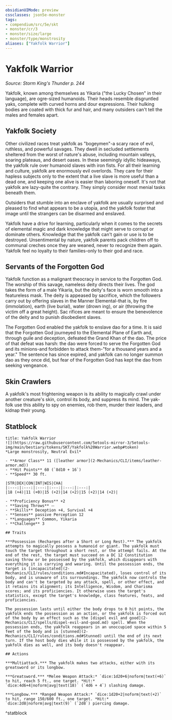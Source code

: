 ```yaml
---
obsidianUIMode: preview
cssclasses: json5e-monster
tags:
- compendium/src/5e/skt
- monster/cr/3
- monster/size/large
- monster/type/monstrosity
aliases: ["Yakfolk Warrior"]
---
```

# Yakfolk Warrior
*Source: Storm King's Thunder p. 244*  

Yakfolk, known among themselves as Yikaria ("the Lucky Chosen" in their language), are ogre-sized humanoids. Their heads resemble disgruntled yaks, complete with curved horns and dour expressions. Their hulking bodies are coated with thick fur and hair, and many outsiders can't tell the males and females apart.

## Yakfolk Society

Other civilized races treat yakfolk as "bogeymen"-a scary race of evil, ruthless, and powerful savages. They dwell in secluded settlements sheltered from the worst of nature's abuse, including mountain valleys, soaring plateaus, and desert oases. In these seemingly idyllic hideaways, the yakfolk rule over humanoid slaves with iron fists. For all their learning and culture, yakfolk are enormously evil overlords. They care for their hapless subjects only to the extent that a live slave is more useful than a dead one, and keeping one alive is easier than laboring oneself. It's not that yakfolk are lazy-quite the contrary. They simply consider most menial tasks beneath them.

Outsiders that stumble into an enclave of yakfolk are usually surprised and pleased to find what appears to be a utopia, and the yakfolk foster that image until the strangers can be disarmed and enslaved.

Yakfolk have a drive for learning, particularly when it comes to the secrets of elemental magic and dark knowledge that might serve to corrupt or dominate others. Knowledge that the yakfolk can't gain or use is to be destroyed. Unsentimental by nature, yakfolk parents pack children off to communal creches once they are weaned, never to recognize them again. Yakfolk feel no loyalty to their families-only to their god and race.

## Servants of the Forgotten God

Yakfolk function as a malignant theocracy in service to the Forgotten God. The worship of this savage, nameless deity directs their lives. The god takes the form of a male Yikaria, but the deity's face is worn smooth into a featureless mask. The deity is appeased by sacrifice, which the followers carry out by offering slaves in the Manner Elemental-that is, by fire (immolation), earth (live burial), water (drown ing), or air (throwing the victim off a great height). Sac rifices are meant to ensure the benevolence of the deity and to punish disobedient slaves.

The Forgotten God enabled the yakfolk to enslave dao for a time. It is said that the Forgotten God journeyed to the Elemental Plane of Earth and, through guile and deception, defeated the Grand Khan of the dao. The price of that defeat was harsh: the dao were forced to serve the Forgotten God and its minions-and forbidden to attack them-"for a thousand years and a year." The sentence has since expired, and yakfolk can no longer summon dao as they once did, but fear of the Forgotten God has kept the dao from seeking vengeance.

## Skin Crawlers

A yakfolk's most frightening weapon is its ability to magically crawl under another creature's skin, control its body, and suppress its mind. The yak-folk use this ability to spy on enemies, rob them, murder their leaders, and kidnap their young.

## Statblock

```ad-statblock
title: Yakfolk Warrior
![](https://raw.githubusercontent.com/5etools-mirror-3/5etools-img/main/bestiary/tokens/SKT/Yakfolk%20Warrior.webp#token)
*Large monstrosity, Neutral Evil*

- **Armor Class** 11 ([leather armor](2-Mechanics/CLI/items/leather-armor.md))
- **Hit Points** 60 (`8d10 + 16`)
- **Speed** 30 ft.

|STR|DEX|CON|INT|WIS|CHA|
|:---:|:---:|:---:|:---:|:---:|:---:|
|18 (+4)|11 (+0)|15 (+2)|14 (+2)|15 (+2)|14 (+2)|

- **Proficiency Bonus** +2
- **Saving Throws** ⏤
- **Skills** Deception +4, Survival +4
- **Senses** passive Perception 12
- **Languages** Common, Yikaria
- **Challenge** 3

## Traits

***Possession (Recharges after a Short or Long Rest).*** The yakfolk attempts to magically possess a humanoid or giant. The yakfolk must touch the target throughout a short rest, or the attempt fails. At the end of the rest, the target must succeed on a DC 12 Constitution saving throw or be possessed by the yakfolk, which disappears with everything it is carrying and wearing. Until the possession ends, the target is [incapacitated](2-Mechanics/CLI/rules/conditions.md#Incapacitated), loses control of its body, and is unaware of its surroundings. The yakfolk now controls the body and can't be targeted by any attack, spell, or other effect, and it retains its alignment; its Intelligence, Wisdom, and Charisma scores; and its proficiencies. It otherwise uses the target's statistics, except the target's knowledge, class features, feats, and proficiencies.

The possession lasts until either the body drops to 0 hit points, the yakfolk ends the possession as an action, or the yakfolk is forced out of the body by an effect such as the [dispel evil and good](2-Mechanics/CLI/spells/dispel-evil-and-good.md) spell. When the possession ends, the yakfolk reappears in an unoccupied space within 5 feet of the body and is [stunned](2-Mechanics/CLI/rules/conditions.md#Stunned) until the end of its next turn. If the host body dies while it is possessed by the yakfolk, the yakfolk dies as well, and its body doesn't reappear.

## Actions

***Multiattack.*** The yakfolk makes two attacks, either with its greatsword or its longbow.

***Greatsword.*** *Melee Weapon Attack:* `dice:1d20+6|noform|text(+6)` to hit, reach 5 ft., one target. *Hit:* `dice:4d6+4|noform|avg|text(18)` (`4d6 + 4`) slashing damage.

***Longbow.*** *Ranged Weapon Attack:* `dice:1d20+2|noform|text(+2)` to hit, range 150/600 ft., one target. *Hit:* `dice:2d8|noform|avg|text(9)` (`2d8`) piercing damage.
```
^statblock